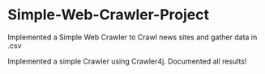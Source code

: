 # Simple-Web-Crawler-Project
Implemented a Simple Web Crawler to Crawl news sites and gather data in .csv 

Implemented a simple Crawler using Crawler4j.
Documented all results!
